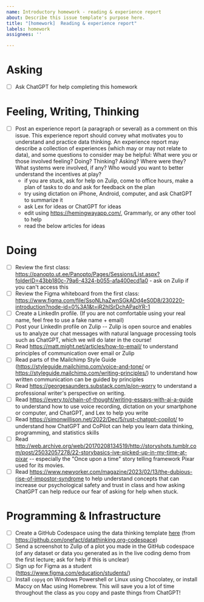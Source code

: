 ```yaml
---
name: Introductory homework - reading & experience report
about: Describe this issue template's purpose here.
title: "[homework]  Reading & experience report"
labels: homework
assignees: ''

---
```


# Asking
- [ ] Ask ChatGPT for help completing this homework

# Feeling, Writing, Thinking
- [ ] Post an experience report (a paragraph or several) as a comment on this issue. This experience report should convey what motivates you to understand and practice data thinking. An experience report may describe a collection of experiences (which may or may not relate to data), and some questions to consider may be helpful: What were you or those involved feeling? Doing? Thinking? Asking? Where were they? What systems were involved, if any? Who would you want to better understand the incentives at play?
  - if you are stuck, ask for help on Zulip, come to office hours, make a plan of tasks to do and ask for feedback on the plan
  - try using dictation on iPhone, Android, computer, and ask ChatGPT to summarize it
  - ask Lex for ideas or ChatGPT for ideas
  - edit using https://hemingwayapp.com/, Grammarly, or any other tool to help
  - read the below articles for ideas

# Doing
- [ ] Review the first class: https://panopto.ut.ee/Panopto/Pages/Sessions/List.aspx?folderID=43bb180c-79a6-4324-b055-afa400ecd1a0 - ask on Zulip if you can't access this
- [ ] Review the Figma whiteboard from the first class: https://www.figma.com/file/SsoNLhaZwnSGkADd4eS0D8/230220-introduction?node-id=0%3A1&t=jR2hISrDchAPapYR-1
- [ ] Create a LinkedIn profile. (If you are not comfortable using your real name, feel free to use a fake name + email)
- [ ] Post your LinkedIn profile on Zulip -- Zulip is open source and enables us to analyze our chat messages with natural language processing tools such as ChatGPT, which we will do later in the course!
- [ ] Read https://matt.might.net/articles/how-to-email/ to understand principles of communication over email or Zulip
- [ ] Read parts of the Mailchimp Style Guide (https://styleguide.mailchimp.com/voice-and-tone/ or https://styleguide.mailchimp.com/writing-principles/) to understand how written communication can be guided by principles
- [ ] Read https://georgesaunders.substack.com/p/on-worry to understand a professional writer's perspective on writing.
- [ ] Read https://every.to/chain-of-thought/writing-essays-with-ai-a-guide to understand how to use voice recording, dictation on your smartphone or computer, and ChatGPT, and Lex to help you write
- [ ] Read https://simonwillison.net/2022/Dec/5/rust-chatgpt-copilot/ to understand how ChatGPT and CoPilot can help you learn data thinking, programming, and statistics skills
- [ ] Read http://web.archive.org/web/20170208134519/http://storyshots.tumblr.com/post/25032057278/22-storybasics-ive-picked-up-in-my-time-at-pixar -- especially the "Once upon a time" story telling framework Pixar used for its movies.
- [ ] Read https://www.newyorker.com/magazine/2023/02/13/the-dubious-rise-of-impostor-syndrome to help understand concepts that can increase our psychological safety and trust in class and how asking ChatGPT can help reduce our fear of asking for help when stuck.

# Programming & Infrastructure
- [ ] Create a GitHub Codespace using the data thinking template [here](https://github.com/codespaces/new?machine=standardLinux32gb&repo=603826598&devcontainer_path=.devcontainer%2Fdevcontainer.json) (from https://github.com/onefact/datathinking.org-codespace)
- [ ] Send a screenshot to Zulip of a plot you made in the GitHub codespace (of any dataset or data you generated as in the live coding demo from the first lecture; ask for help if this is unclear)
- [ ] Sign up for Figma as a student (https://www.figma.com/education/students/)
- [ ] Install `copyq` on Windows Powershell or Linux using Chocolatey, or install Maccy on Mac using Homebrew. This will save you a lot of time throughout the class as you copy and paste things from ChatGPT!
